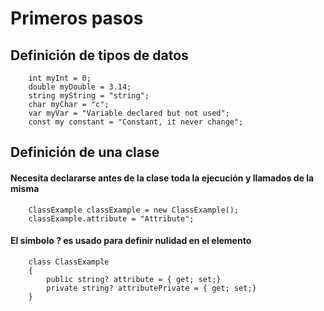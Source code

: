 # Primeros pasos
## Definición de tipos de datos
```
    int myInt = 0;
    double myDouble = 3.14;
    string myString = "string";
    char myChar = "c";
    var myVar = "Variable declared but not used";
    const my constant = "Constant, it never change";
```

## Definición de una clase
#### Necesita declararse antes de la clase toda la ejecución y llamados de la misma
```
    ClassExample classExample = new ClassExample();
    classExample.attribute = "Attribute";
```

#### El símbolo ? es usado para definir nulidad en el elemento

```
    class ClassExample 
    {
        public string? attribute = { get; set;}
        private string? attributePrivate = { get; set;}
    }
```


